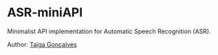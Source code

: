 # ASR-miniAPI

Minimalist API implementation for Automatic Speech Recognition (ASR).

Author: [Taïga Gonçalves](https://tgoncalv.github.io/)
